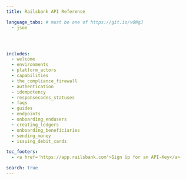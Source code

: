 ```yaml
---
title: Railsbank API Reference

language_tabs: # must be one of https://git.io/vQNgJ
  - json




includes:
  - welcome
  - environments
  - platform_actors
  - capabilities
  - the_compliance_firewall
  - authentication
  - idempotency
  - responsecodes_statuses
  - faqs
  - guides
  - endpoints
  - onboarding_endusers
  - creating_ledgers
  - onboarding_beneficiaries
  - sending_money
  - issuing_debit_cards

toc_footers:
  - <a href='https://app.railsbank.com'>Sign Up for an API-Key</a>

search: true
---
```

